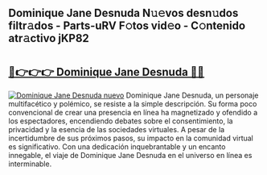 ## Dominique Jane Desnuda N𝚞𝚎vos desn𝚞dos filtr𝚊dos - Parts-uRV F𝚘tos vid𝚎o - C𝚘ntenido atr𝚊ctivo jKP82

# <h2><a href="http://mban98.tromn.icu/?c=Dominique+Jane+Desnuda">🔗👉👉👉 Dominique Jane Desnuda 🔗🔗</a></h2>

[![Dominique Jane Desnuda nuevo](https://i.imgur.com/pEAQMta.gif)](http://mban98.tromn.icu/?c=Dominique+Jane+Desnuda)
Dominique Jane Desnuda, un personaje multifacético y polémico, se resiste a la simple descripción. Su forma poco convencional de crear una presencia en línea ha magnetizado y ofendido a los espectadores, encendiendo debates sobre el consentimiento, la privacidad y la esencia de las sociedades virtuales. A pesar de la incertidumbre de sus próximos pasos, su impacto en la comunidad virtual es significativo. Con una dedicación inquebrantable y un encanto innegable, el viaje de Dominique Jane Desnuda en el universo en línea es interminable.
